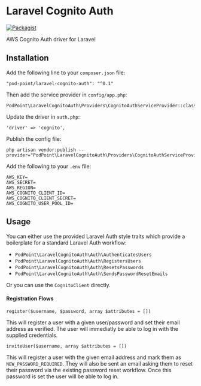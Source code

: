# Laravel Cognito Auth

[![Packagist](https://img.shields.io/packagist/v/Pod-Point/laravel-cognito-auth.svg)](https://packagist.org/packages/pod-point/laravel-cognito-auth)

AWS Cognito Auth driver for Laravel

## Installation

Add the following line to your `composer.json` file:

```
"pod-point/laravel-cognito-auth": "^0.1"
```

Then add the service provider in `config/app.php`:

```
PodPoint\LaravelCognitoAuth\Providers\CognitoAuthServiceProvider::class
```

Update the driver in `auth.php`:

```
'driver' => 'cognito',
```

Publish the config file:

```
php artisan vendor:publish --provider="PodPoint\LaravelCognitoAuth\Providers\CognitoAuthServiceProvider"
```

Add the following to your `.env` file:

```
AWS_KEY=
AWS_SECRET=
AWS_REGION=
AWS_COGNITO_CLIENT_ID=
AWS_COGNITO_CLIENT_SECRET=
AWS_COGNITO_USER_POOL_ID=
```

## Usage

You can either use the provided Laravel Auth style traits which provide a boilerplate for a standard Laravel Auth workflow:

* `PodPoint\LaravelCognitoAuth\Auth\AuthenticatesUsers`
* `PodPoint\LaravelCognitoAuth\Auth\RegistersUsers`
* `PodPoint\LaravelCognitoAuth\Auth\ResetsPasswords`
* `PodPoint\LaravelCognitoAuth\Auth\SendsPasswordResetEmails`

Or you can use the `CognitoClient` directly.

#### Registration Flows

```
register($username, $password, array $attributes = [])
```
This will register a user with a given user/password and set their email address as verified. The user will immediatly be able to log in with the supplied credentials.

```
inviteUser($username, array $attributes = [])
```
This will register a user with the given email address and mark them as `NEW_PASSWORD_REQUIRED`. They will also be sent an email asking them to reset their password via the existing password reset workflow. Once this password is set the user will be able to log in.
